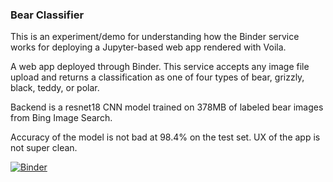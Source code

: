 ### Bear Classifier

This is an experiment/demo for understanding how the Binder service works for deploying a Jupyter-based web app rendered with Voila.

A web app deployed through Binder. This service accepts any image file upload and returns a classification as one of four types of bear, grizzly, black, teddy, or polar.

Backend is a resnet18 CNN model trained on 378MB of labeled bear images from Bing Image Search.

Accuracy of the model is not bad at 98.4% on the test set. UX of the app is not super clean.

[![Binder](https://mybinder.org/badge_logo.svg)](https://mybinder.org/v2/gh/GeneChalfant/Bear-Classr/HEAD?labpath=BearClassr.ipynb)
